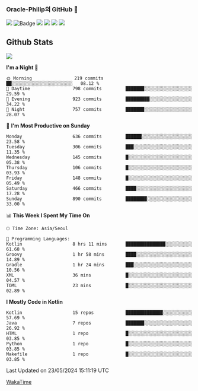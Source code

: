 ### Oracle-Philip의 GitHub 👋

<img src="https://img.shields.io/badge/ -Kotlin-black?style=flat-square&logo=Kotlin&logoColor=#7F52FF"/></a>
![Badge](http://img.shields.io/badge/-Java-black?style=flat-square)
<img src="https://img.shields.io/badge/ -JavaScript-black?style=flat-square&logo=JavaScript&logoColor=#3DDC84"/></a>
<img src="https://img.shields.io/badge/ -Python-black?style=flat-square&logo=Python&logoColor=#3DDC84"/></a>
<img src="https://img.shields.io/badge/ -Android-black?style=flat-square&logo=Android&logoColor=#3DDC84"/></a>
<img src="https://img.shields.io/badge/ -BLE-black?style=flat-square&logo=Bluetooth&logoColor=#0082FC"/></a>

<!--
<img src="https://img.shields.io/badge/ -STM32F103-black?style=flat-square&logo=STMicroelectronics&logoColor=#03234B"/></a>
<img src="https://img.shields.io/badge/ -Qt-black?style=flat-square&logo=Qt&logoColor=#41CD52"/></a>
-->

<!--
![Badge](http://img.shields.io/badge/-Java-black?style=flat-square)
![Badge](http://img.shields.io/badge/-Koltin-black?style=flat-square)
![Badge](http://img.shields.io/badge/-Dart-black?style=flat-square)
![Badge](http://img.shields.io/badge/-Android-black?style=flat-square)
![Badge](http://img.shields.io/badge/-Flutter-black?style=flat-square)
![Badge](http://img.shields.io/badge/-Firebase-black?style=flat-square)
-->

## Github Stats  
<div align="left"><img src="https://github-readme-stats.vercel.app/api?username=Oracle-Philip&show_icons=true&count_private=true&hide_border=true" align="center" /></div>


<!--START_SECTION:waka-->
**I'm a Night 🦉** 

```text
🌞 Morning                219 commits         ██░░░░░░░░░░░░░░░░░░░░░░░   08.12 % 
🌆 Daytime                798 commits         ███████░░░░░░░░░░░░░░░░░░   29.59 % 
🌃 Evening                923 commits         █████████░░░░░░░░░░░░░░░░   34.22 % 
🌙 Night                  757 commits         ███████░░░░░░░░░░░░░░░░░░   28.07 % 
```
📅 **I'm Most Productive on Sunday** 

```text
Monday                   636 commits         ██████░░░░░░░░░░░░░░░░░░░   23.58 % 
Tuesday                  306 commits         ███░░░░░░░░░░░░░░░░░░░░░░   11.35 % 
Wednesday                145 commits         █░░░░░░░░░░░░░░░░░░░░░░░░   05.38 % 
Thursday                 106 commits         █░░░░░░░░░░░░░░░░░░░░░░░░   03.93 % 
Friday                   148 commits         █░░░░░░░░░░░░░░░░░░░░░░░░   05.49 % 
Saturday                 466 commits         ████░░░░░░░░░░░░░░░░░░░░░   17.28 % 
Sunday                   890 commits         ████████░░░░░░░░░░░░░░░░░   33.00 % 
```


📊 **This Week I Spent My Time On** 

```text
🕑︎ Time Zone: Asia/Seoul

💬 Programming Languages: 
Kotlin                   8 hrs 11 mins       ███████████████░░░░░░░░░░   61.68 % 
Groovy                   1 hr 58 mins        ████░░░░░░░░░░░░░░░░░░░░░   14.89 % 
Gradle                   1 hr 24 mins        ███░░░░░░░░░░░░░░░░░░░░░░   10.56 % 
XML                      36 mins             █░░░░░░░░░░░░░░░░░░░░░░░░   04.57 % 
TOML                     23 mins             █░░░░░░░░░░░░░░░░░░░░░░░░   02.89 % 
```

**I Mostly Code in Kotlin** 

```text
Kotlin                   15 repos            ██████████████░░░░░░░░░░░   57.69 % 
Java                     7 repos             ███████░░░░░░░░░░░░░░░░░░   26.92 % 
HTML                     1 repo              █░░░░░░░░░░░░░░░░░░░░░░░░   03.85 % 
Python                   1 repo              █░░░░░░░░░░░░░░░░░░░░░░░░   03.85 % 
Makefile                 1 repo              █░░░░░░░░░░░░░░░░░░░░░░░░   03.85 % 
```




 Last Updated on 23/05/2024 15:11:19 UTC
<!--END_SECTION:waka-->


<!--
**Oracle-Philip/Oracle-Philip** is a ✨ _special_ ✨ repository because its `README.md` (this file) appears on your GitHub profile.

Here are some ideas to get you started:

- 🔭 I’m currently working on ...
- 🌱 I’m currently learning ...
- 👯 I’m looking to collaborate on ...
- 🤔 I’m looking for help with ...
- 💬 Ask me about ...
- 📫 How to reach me: ...
- 😄 Pronouns: ...
- ⚡ Fun fact: ...
-->


[WakaTime](https://wakatime.com/dashboard)

